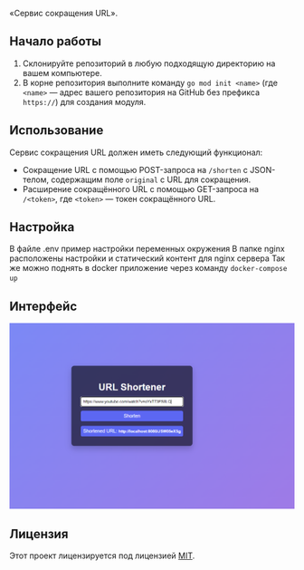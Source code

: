 «Сервис сокращения URL».

## Начало работы

1. Склонируйте репозиторий в любую подходящую директорию на вашем компьютере.
2. В корне репозитория выполните команду `go mod init <name>` (где `<name>` — адрес вашего репозитория на GitHub без префикса `https://`) для создания модуля.

## Использование

Сервис сокращения URL должен иметь следующий функционал:

- Сокращение URL с помощью POST-запроса на `/shorten` с JSON-телом, содержащим поле `original` с URL для сокращения.
- Расширение сокращённого URL с помощью GET-запроса на `/<token>`, где `<token>` — токен сокращённого URL.

## Настройка

В файле .env пример настройки переменных окружения
В папке nginx расположены настройки и статический контент для nginx сервера
Так же можно поднять в docker приложение через команду `docker-compose up`

## Интерфейс

![screenshot](image.png)

## Лицензия

Этот проект лицензируется под лицензией [MIT](LICENSE).
